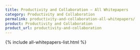 ```yaml
---
title: Productivity and Collaboration – All Whitepapers
category: Productivity and Collaboration
permalink: productivity-and-collaboration-all-whitepapers/
product: Productivity and Collaboration
product_url: productivity-and-collaboration
---
```


{% include all-whitepapers-list.html %}
